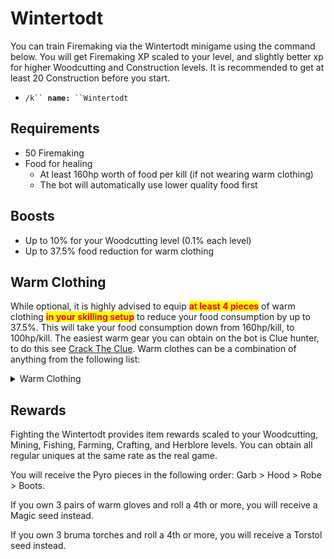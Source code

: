 # Wintertodt

You can train Firemaking via the Wintertodt minigame using the command below. You will get Firemaking XP scaled to your level, and slightly better xp for higher Woodcutting and Construction levels. It is recommended to get at least 20 Construction before you start.

* `/k`` `**`name:`**` ``Wintertodt`

## Requirements

* 50 Firemaking
* Food for healing
  * At least 160hp worth of food per kill (if not wearing warm clothing)
  * The bot will automatically use lower quality food first

## Boosts

* Up to 10% for your Woodcutting level (0.1% each level)
* Up to 37.5% food reduction for warm clothing

## Warm Clothing

While optional, it is highly advised to equip <mark style="color:red;">**at least 4 pieces**</mark> of warm clothing <mark style="color:red;">**in your skilling setup**</mark> to reduce your food consumption by up to 37.5%. This will take your food consumption down from 160hp/kill, to 100hp/kill. The easiest warm gear you can obtain on the bot is Clue hunter, to do this see [Crack The Clue](../../miscellaneous/crack-the-clue.md). Warm clothes can be a combination of anything from the following list:

<details>

<summary>Warm Clothing</summary>

* Pyromancer outfit (including warm gloves)
* Santa outfit
* Antisanta outfit
* Firemaking cape/Fire cape/Infernal cape/Obby cape (or any variants)
* Any fire hoods (Fire/Fire max/Infernal max)
* Infernal tools
* Any staff that uses fire runes (Fire/Steam/Lava/Smoke)
* Clue hunter outfit
* Bunny outfit
* Chicken outfit
* Any camo outfit (Polar/Wood/Jungle/Desert)
* Any scarf
* Hunter outfits (Graahk/Larupia/Kyatt)
* Bearhead
* Santa hat/Black santa hat
* Gloves of silence
* Fremennik gloves
* Bomber outfit
* Fire tiara
* Lit bug lantern
* Ale of the gods
* Bruma torch
* Tome of fire
* Volcanic abyssal whip
* Lumberjack hat

</details>

## Rewards

Fighting the Wintertodt provides item rewards scaled to your Woodcutting, Mining, Fishing, Farming, Crafting, and Herblore levels. You can obtain all regular uniques at the same rate as the real game.&#x20;

You will receive the Pyro pieces in the following order: Garb > Hood > Robe > Boots.

If you own 3 pairs of warm gloves and roll a 4th or more, you will receive a Magic seed instead.

If you own 3 bruma torches and roll a 4th or more, you will receive a Torstol seed instead.






